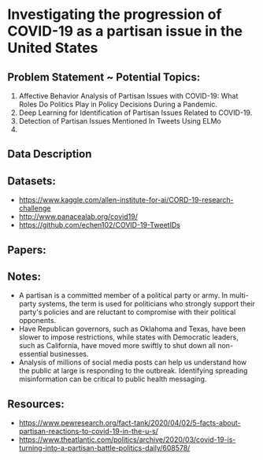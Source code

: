 # Investigating the progression of COVID-19 as a partisan issue in the United States

## Problem Statement ~ Potential Topics:
1. Affective Behavior Analysis of Partisan Issues with COVID-19: What Roles Do Politics Play in Policy Decisions During a Pandemic.
2. Deep Learning for Identification of Partisan Issues Related to COVID-19.
3. Detection of Partisan Issues Mentioned In Tweets Using ELMo
4. 

## Data Description

## Datasets:
* https://www.kaggle.com/allen-institute-for-ai/CORD-19-research-challenge
* http://www.panacealab.org/covid19/
* https://github.com/echen102/COVID-19-TweetIDs

## Papers:

## Notes:
* A partisan is a committed member of a political party or army. In multi-party systems, the term is used for politicians who strongly support their party's policies and are reluctant to compromise with their political opponents.
* Have Republican governors, such as Oklahoma and Texas, have been slower to impose restrictions, while states with Democratic leaders, such as California, have moved more swiftly to shut down all non-essential businesses.
* Analysis of millions of social media posts can help us understand how the public at large is responding to the outbreak. Identifying spreading misinformation can be critical to public health messaging.

## Resources:
* https://www.pewresearch.org/fact-tank/2020/04/02/5-facts-about-partisan-reactions-to-covid-19-in-the-u-s/
* https://www.theatlantic.com/politics/archive/2020/03/covid-19-is-turning-into-a-partisan-battle-politics-daily/608578/

